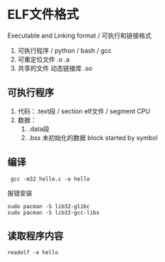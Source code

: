 # ELF文件格式

Executable and Linking format / 可执行和链接格式

1. 可执行程序 / python / bash / gcc
2. 可重定位文件 .o .a
3. 共享的文件 动态链接库 .so

## 可执行程序

1. 代码：.text段 / section elf文件 / segment CPU
2. 数据：
    1. .data段
    2. .bss 未初始化的数据 block started by symbol

## 编译

```shell
 gcc -m32 hello.c -o hello 
```

报错安装

```shell
sudo pacman -S lib32-glibc
sudo pacman -S lib32-gcc-libs
```

## 读取程序内容

```shell
readelf -e hello
```

